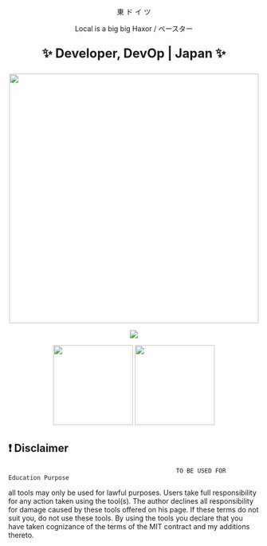 <p align="center"> 東  ド  イ  ツ </p align="center">
<p align="center"> Local is a big big Haxor / ペースター </p align="center">
<p align="center">

<p align="center" style="font-size:25px;font-weight:bold;"> ✨ Developer, DevOp | Japan ✨ </p>
<p align="center">  <a href="https://discord.gg/PGPuTxzX"><img width="500" height="500" src="https://media.giphy.com/media/4edx0TGrxhhnnCTgO4/giphy.gif"></a></p>
 
</p align="center">
<!--- Picture --->
<p align="center">
<img src="https://media.giphy.com/media/l2QE5bDTfjOKHmme4/giphy.gif" />
 </p align="center">

<p align="center">
<img height="160" src="https://github-readme-stats.vercel.app/api?username=9ha&show_icons=true"> <img height="160" src="https://github-readme-stats.vercel.app/api/top-langs/?username=9ha&langs_count=5&layout=compact">
</p>

## :exclamation: Disclaimer
                                                   TO BE USED FOR Education Purpose

all tools may only be used for lawful purposes. Users take full responsibility for any action taken using the tool(s). The author declines all responsibility for damage caused by these tools offered on his page. If these terms do not suit you, do not use these tools.
By using the tools you declare that you have taken cognizance of the terms of the MIT contract and my additions thereto.
